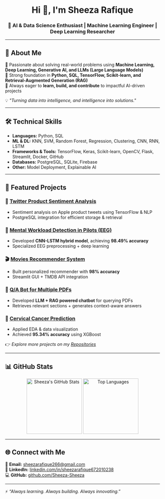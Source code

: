 <!-- Dark Themed GitHub Profile README for Sheeza Rafique -->

<h1 align="center">Hi 👋, I'm Sheeza Rafique</h1>
<h3 align="center">🚀 AI & Data Science Enthusiast | Machine Learning Engineer | Deep Learning Researcher</h3>

---

## 🌟 About Me
🔹 Passionate about solving real-world problems using **Machine Learning, Deep Learning, Generative AI, and LLMs (Large Language Models)**  
🔹 Strong foundation in **Python, SQL, TensorFlow, Scikit-learn, and Retrieval-Augmented Generation (RAG)**  
🔹 Always eager to **learn, build, and contribute** to impactful AI-driven projects  

💡 *"Turning data into intelligence, and intelligence into solutions."*

---

## 🛠️ Technical Skills
- **Languages:** Python, SQL  
- **ML & DL:** KNN, SVM, Random Forest, Regression, Clustering, CNN, RNN, LSTM  
- **Frameworks & Tools:** TensorFlow, Keras, Scikit-learn, OpenCV, Flask, Streamlit, Docker, GitHub  
- **Databases:** PostgreSQL, SQLite, Firebase  
- **Other:** Model Deployment, Explainable AI  

---

## 📌 Featured Projects  

### 📝 [Twitter Product Sentiment Analysis](#)  
- Sentiment analysis on Apple product tweets using TensorFlow & NLP  
- PostgreSQL integration for efficient storage & retrieval  

### 🧠 [Mental Workload Detection in Pilots (EEG)](#)  
- Developed **CNN-LSTM hybrid model**, achieving **98.49% accuracy**  
- Specialized EEG preprocessing + deep learning  

### 🎬 [Movies Recommender System](#)  
- Built personalized recommender with **98% accuracy**  
- Streamlit GUI + TMDB API integration  

### 📄 [Q/A Bot for Multiple PDFs](#)  
- Developed **LLM + RAG powered chatbot** for querying PDFs  
- Retrieves relevant sections + generates context-aware answers  

### 🧪 [Cervical Cancer Prediction](#)  
- Applied EDA & data visualization  
- Achieved **95.34% accuracy** using XGBoost  

👉 *Explore more projects on my [Repositories](https://github.com/Sheeza-Sheeza?tab=repositories)*  

---

## 📊 GitHub Stats
<p align="center">
  <img src="https://github-readme-stats.vercel.app/api?username=Sheeza-Sheeza&show_icons=true&theme=tokyonight" alt="Sheeza's GitHub Stats" height="180em" />
  <img src="https://github-readme-stats.vercel.app/api/top-langs/?username=Sheeza-Sheeza&layout=compact&theme=tokyonight" alt="Top Languages" height="180em" />
</p>

---

## 🌐 Connect with Me
📧 **Email:** [sheezarafique266@gmail.com](mailto:sheezarafique266@gmail.com)  
💼 **LinkedIn:** [linkedin.com/in/sheezarafique672010238](https://linkedin.com/in/sheezarafique672010238)  
💻 **GitHub:** [github.com/Sheeza-Sheeza](https://github.com/Sheeza-Sheeza)  

---

⚡ *“Always learning. Always building. Always innovating.”*  
